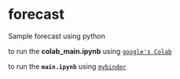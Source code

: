 # forecast
Sample forecast using python

to run the **colab_main.ipynb** using [`google's Colab`](https://drive.google.com/open?id=1WVj8AR6p4HT_bjGCmC8g6FFAWYQbkC14)


to run the **`main.ipynb`** using [`mybinder`](https://mybinder.org/v2/gh/feapri/colab_forecast/master)
